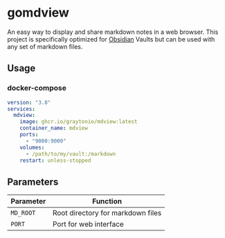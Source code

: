 # gomdview

An easy way to display and share markdown notes in a web browser.  This project is specifically optimized for [Obsidian](https://obsidian.md) Vaults but can be used with any set of markdown files.

## Usage

### docker-compose

```yaml
version: "3.8"
services:
  mdview:
    image: ghcr.io/graytonio/mdview:latest
    container_name: mdview
    ports:
      - "9000:9000"
    volumes:
      - /path/to/my/vault:/markdown
    restart: unless-stopped
```

## Parameters

| Parameter | Function |
| --------- | -------- |
| `MD_ROOT` | Root directory for markdown files |
| `PORT` | Port for web interface |
